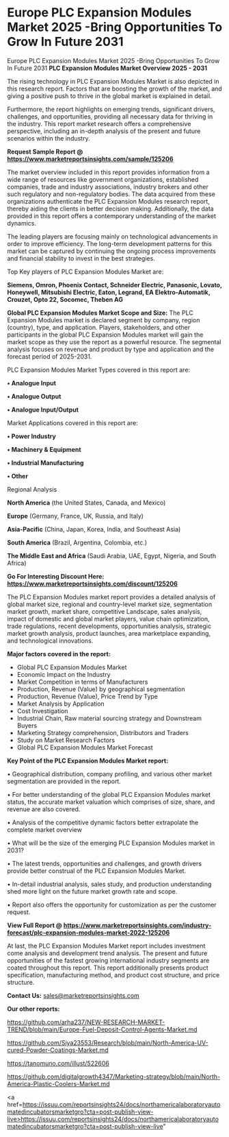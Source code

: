 # Europe PLC Expansion Modules Market 2025 -Bring Opportunities To Grow In Future 2031
Europe PLC Expansion Modules Market 2025 -Bring Opportunities To Grow In Future 2031
<Strong> PLC Expansion Modules Market Overview 2025 - 2031</strong>

The rising technology in PLC Expansion Modules Market is also depicted in this research report. Factors that are boosting the growth of the market, and giving a positive push to thrive in the global market is explained in detail.

Furthermore, the report highlights on emerging trends, significant drivers, challenges, and opportunities, providing all necessary data for thriving in the industry. This report market research offers a comprehensive perspective, including an in-depth analysis of the present and future scenarios within the industry.

<strong>Request Sample Report @ <a href=https://www.marketreportsinsights.com/sample/125206>https://www.marketreportsinsights.com/sample/125206</a></strong>

The market overview included in this report provides information from a wide range of resources like government organizations, established companies, trade and industry associations, industry brokers and other such regulatory and non-regulatory bodies. The data acquired from these organizations authenticate the PLC Expansion Modules research report, thereby aiding the clients in better decision making. Additionally, the data provided in this report offers a contemporary understanding of the market dynamics.

The leading players are focusing mainly on technological advancements in order to improve efficiency. The long-term development patterns for this market can be captured by continuing the ongoing process improvements and financial stability to invest in the best strategies.

Top Key players of PLC Expansion Modules Market are:

<strong>Siemens, Omron, Phoenix Contact, Schneider Electric, Panasonic, Lovato, Honeywell, Mitsubishi Electric, Eaton, Legrand, EA Elektro-Automatik, Crouzet, Opto 22, Socomec, Theben AG</strong>

<strong><b>Global PLC Expansion Modules Market Scope and Size:</b></strong>
The PLC Expansion Modules market is declared segment by company, region (country), type, and application. Players, stakeholders, and other participants in the global PLC Expansion Modules market will gain the market scope as they use the report as a powerful resource. The segmental analysis focuses on revenue and product by type and application and the forecast period of 2025-2031.

PLC Expansion Modules Market Types covered in this report are:

<strong>• Analogue Input

• Analogue Output

• Analogue Input/Output</strong>

Market Applications covered in this report are:

<strong>• Power Industry

• Machinery & Equipment

• Industrial Manufacturing

• Other</strong> 

Regional Analysis

<strong>North America</strong> (the United States, Canada, and Mexico)

<strong>Europe</strong> (Germany, France, UK, Russia, and Italy)

<strong>Asia-Pacific</strong> (China, Japan, Korea, India, and Southeast Asia)

<strong>South America</strong> (Brazil, Argentina, Colombia, etc.)

<strong>The Middle East and Africa</strong> (Saudi Arabia, UAE, Egypt, Nigeria, and South Africa)

<strong>Go For Interesting Discount Here: <a href=https://www.marketreportsinsights.com/discount/125206>https://www.marketreportsinsights.com/discount/125206</a></strong>

The PLC Expansion Modules market report provides a detailed analysis of global market size, regional and country-level market size, segmentation market growth, market share, competitive Landscape, sales analysis, impact of domestic and global market players, value chain optimization, trade regulations, recent developments, opportunities analysis, strategic market growth analysis, product launches, area marketplace expanding, and technological innovations.

<strong><b>Major factors covered in the report:</b></strong>
<ul>
  <li>Global PLC Expansion Modules Market </li>
  <li>Economic Impact on the Industry</li>
  <li>Market Competition in terms of Manufacturers</li>
  <li>Production, Revenue (Value) by geographical segmentation</li>
  <li>Production, Revenue (Value), Price Trend by Type</li>
  <li>Market Analysis by Application</li>
  <li>Cost Investigation</li>
  <li>Industrial Chain, Raw material sourcing strategy and Downstream Buyers</li>
  <li>Marketing Strategy comprehension, Distributors and Traders</li>
  <li>Study on Market Research Factors</li>
  <li>Global PLC Expansion Modules Market Forecast</li>
</ul>

<strong><b>Key Point of the PLC Expansion Modules Market report:</b></strong>

• Geographical distribution, company profiling, and various other market segmentation are provided in the report.

• For better understanding of the global PLC Expansion Modules market status, the accurate market valuation which comprises of size, share, and revenue are also covered.

• Analysis of the competitive dynamic factors better extrapolate the complete market overview

• What will be the size of the emerging PLC Expansion Modules market in 2031?

• The latest trends, opportunities and challenges, and growth drivers provide better construal of the PLC Expansion Modules Market.

• In-detail industrial analysis, sales study, and production understanding shed more light on the future market growth rate and scope.

• Report also offers the opportunity for customization as per the customer request.

<strong><b>View Full Report @ <a href=https://www.marketreportsinsights.com/industry-forecast/plc-expansion-modules-market-2022-125206>https://www.marketreportsinsights.com/industry-forecast/plc-expansion-modules-market-2022-125206</a></b></strong>


At last, the PLC Expansion Modules Market report includes investment come analysis and development trend analysis. The present and future opportunities of the fastest growing international industry segments are coated throughout this report. This report additionally presents product specification, manufacturing method, and product cost structure, and price structure.

<strong>Contact Us:</strong>
sales@marketreportsinsights.com

<strong>Our other reports:</strong>

<a href=https://github.com/arha237/NEW-RESEARCH-MARKET-TREND/blob/main/Europe-Fuel-Deposit-Control-Agents-Market.md>https://github.com/arha237/NEW-RESEARCH-MARKET-TREND/blob/main/Europe-Fuel-Deposit-Control-Agents-Market.md</a>

<a href=https://github.com/Siya23553/Research/blob/main/North-America-UV-cured-Powder-Coatings-Market.md>https://github.com/Siya23553/Research/blob/main/North-America-UV-cured-Powder-Coatings-Market.md</a>

<a href=https://tanomuno.com/illust/522606>https://tanomuno.com/illust/522606</a>

<a href=https://github.com/digitalgrowth4347/Marketing-strategy/blob/main/North-America-Plastic-Coolers-Market.md>https://github.com/digitalgrowth4347/Marketing-strategy/blob/main/North-America-Plastic-Coolers-Market.md</a>

<a href=https://issuu.com/reportsinsights24/docs/northamericalaboratoryautomatedincubatorsmarketgro?cta=post-publish-view-live>https://issuu.com/reportsinsights24/docs/northamericalaboratoryautomatedincubatorsmarketgro?cta=post-publish-view-live</a>"
